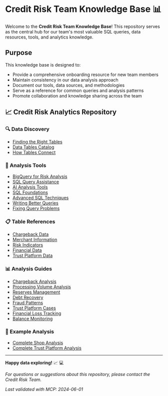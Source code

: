 # Credit Risk Team Knowledge Base 📊

Welcome to the **Credit Risk Team Knowledge Base**! This repository serves as the central hub for our team's most valuable SQL queries, data resources, tools, and analytics knowledge.

## Purpose

This knowledge base is designed to:
- Provide a comprehensive onboarding resource for new team members
- Maintain consistency in our data analysis approach
- Document our tools, data sources, and methodologies
- Serve as a reference for common queries and analysis patterns
- Promote collaboration and knowledge sharing across the team

## 📈 Credit Risk Analytics Repository

### 🔍 Data Discovery
- [Finding the Right Tables](./01_Data_Discovery/Finding_the_Right_Tables.md)
- [Data Tables Catalog](./01_Data_Discovery/Data_Tables_Catalog.md)
- [How Tables Connect](./01_Data_Discovery/How_Tables_Connect.md)

### 🧰 Analysis Tools
- [BigQuery for Risk Analysis](./02_Analysis_Tools/BigQuery_for_Risk_Analysis.md)
- [SQL Query Assistance](./02_Analysis_Tools/SQL_Helper_Guide.md)
- [AI Analysis Tools](./02_Analysis_Tools/AI_Chat_Tools.md)
- [SQL Foundations](./02_Analysis_Tools/SQL_Foundations.md)
- [Advanced SQL Techniques](./02_Analysis_Tools/Advanced_SQL_Techniques.md)
- [Writing Better Queries](./02_Analysis_Tools/Writing_Better_Queries.md)
- [Fixing Query Problems](./02_Analysis_Tools/Fixing_Query_Problems.md)

### 📋 Table References
- [Chargeback Data](./03_Table_References/Chargeback_Data.md)
- [Merchant Information](./03_Table_References/Merchant_Information.md)
- [Risk Indicators](./03_Table_References/Risk_Indicators.md)
- [Financial Data](./03_Table_References/Financial_Data.md)
- [Trust Platform Data](./03_Table_References/Trust_Platform_Data.md)

### 📊 Analysis Guides
- [Chargeback Analysis](./04_Analysis_Guides/Chargeback_Analysis.md)
- [Processing Volume Analysis](./04_Analysis_Guides/Processing_Volume_Analysis.md)
- [Reserves Management](./04_Analysis_Guides/Reserves_Management.md)
- [Debt Recovery](./04_Analysis_Guides/Debt_Recovery.md)
- [Fraud Patterns](./04_Analysis_Guides/Fraud_Patterns.md)
- [Trust Platform Cases](./04_Analysis_Guides/Trust_Platform_Cases.md)
- [Financial Loss Tracking](./04_Analysis_Guides/Financial_Loss_Tracking.md)
- [Balance Monitoring](./04_Analysis_Guides/Balance_Monitoring.md)

### 📝 Example Analysis
- [Complete Shop Analysis](./05_Example_Analysis/Complete_Shop_Analysis.md)
- [Complete Trust Platform Analysis](./05_Example_Analysis/Complete_Trust_Platform_Analysis.md)

---

**Happy data exploring!** 📈 💻

*For questions or suggestions about this repository, please contact the Credit Risk Team.*

*Last validated with MCP: 2024-06-01*
